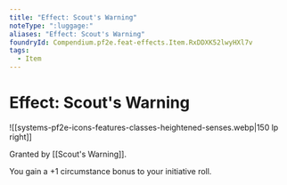 ```yaml
---
title: "Effect: Scout's Warning"
noteType: ":luggage:"
aliases: "Effect: Scout's Warning"
foundryId: Compendium.pf2e.feat-effects.Item.RxDDXK52lwyHXl7v
tags:
  - Item
---
```


# Effect: Scout's Warning
![[systems-pf2e-icons-features-classes-heightened-senses.webp|150 lp right]]

Granted by [[Scout's Warning]].

You gain a +1 circumstance bonus to your initiative roll.
